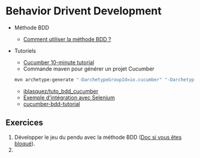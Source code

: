 # Behavior Drivent Development

- Méthode BDD
    - [Comment utiliser la méthode BDD ?](https://www.all4test.fr/blog-du-testeur/projets-agiles-methode-bdd/)
- Tutoriels
    - [Cucumber 10-minute tutorial](https://cucumber.io/docs/guides/10-minute-tutorial/)
    - Commande maven pour générer un projet Cucumber

    ```sh
    mvn archetype:generate "-DarchetypeGroupId=io.cucumber" "-DarchetypeArtifactId=cucumber-archetype" "-DarchetypeVersion=7.20.1" "-DgroupId=hellocucumber" "-DartifactId=hellocucumber" "-Dpackage=hellocucumber" "-Dversion=1.0.0-SNAPSHOT" "-DinteractiveMode=false"
    ```

    - [iblasquez/tuto_bdd_cucumber](https://github.com/iblasquez/tuto_bdd_cucumber)
    - [Exemple d'intégration avec Selenium](https://proleed.academy/exercises/cucumber/cucumber-practice-exercises.php)
    - [cucumber-bdd-tutorial](https://www.softwaretestinghelp.com/cucumber-bdd-tutorial/)

## Exercices

1. Développer le jeu du pendu avec la méthode BDD ([Doc si vous êtes bloqué](https://gayerie.dev/docs/testing/test_acceptation/cucumber.html)).
1.
